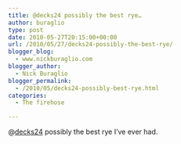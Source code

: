 ```yaml
---
title: @decks24 possibly the best rye…
author: buraglio
type: post
date: 2010-05-27T20:15:00+00:00
url: /2010/05/27/decks24-possibly-the-best-rye/
blogger_blog:
  - www.nickburaglio.com
blogger_author:
  - Nick Buraglio
blogger_permalink:
  - /2010/05/decks24-possibly-best-rye.html
categories:
  - The firehose

---
```

@[decks24][1] possibly the best rye I&#8217;ve ever had.

 [1]: http://twitter.com/decks24